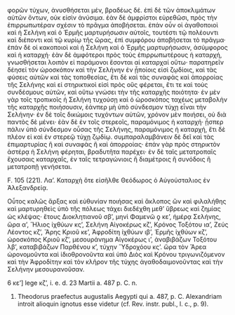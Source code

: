 φορῶν τύχων, ἀνυσθήσεται μέν, βραδέως δέ. ἐπὶ δὲ τῶν ἀποκλιμάτων αὐτῶν ὄντων, οὐκ εἰσὶν ἀνύσιμα. ἐὰν δὲ ἀμφρίστοι εὑρεθῶσι, πρὸς τὴν ἐπιρρωπωτέραν σχέσιν τὸ πρᾶγμα ἀποβήσεται. ἐπάν οὖν οἱ ἀγαθοποιοὶ καὶ ἡ Σελήνη καὶ ὁ Ἑρμῆς μαρτυρήσωσιν αὐτοῖς, τουτέστι τῷ πολέουντι καὶ διέποντι καὶ τῷ κυρίῳ τῆς ὥρας, ἐπὶ συμφόρου ἀποβήσεται τὸ πρᾶγμα· ἐπάν δὲ οἱ κακοποιοὶ καὶ ἡ Σελήνη καὶ ὁ Ἑρμῆς μαρτυρήσωσιν, ἀσύμφορος καὶ ἡ καταρχή· ἐὰν δὲ ἀμφότεροι πρὸς τοὺς ἐπιρρωπωτέρους ἡ καταρχή, γνωσθήσεται λοιπὸν εἰ παράμονοι ἔσονται αἱ καταρχαί οὕτω· παρατηρεῖν δέησεί τὸν ὡροσκόπον καὶ τὴν Σελήνην ἐν ᾗποίοις εἰσὶ ζῳδίοις, καὶ τὰς φύσεις αὐτῶν καὶ τὰς τοποθεσίας, ἔτι δὲ καὶ τὰς συναφὰς καὶ ἀπορροίας τῆς Σελήνης καὶ εἰ στηρικτικοὶ εἰσὶ πρὸς οὓς φέρεται, ἔτι τε καὶ τοὺς συνδέσμους αὐτῶν, καὶ οὕτω γνώσει τὴν τῆς καταρχῆς ποιότητα· ἐν μὲν γὰρ τοῖς τροπικοῖς ἡ Σελήνη τυχούσῃ καὶ ὁ ὡροσκόπος ταχέως μεταβολὴν τῆς καταρχῆς ποιήσουσιν, ἐάνπερ μὴ ὑπὸ σύνδεσμον τύχῃ εἶναι τὴν Σελήνην· ἐν δὲ τοῖς δικώμοις τυχόντων αὐτῶν, χρόνον μὲν ποιήσει, οὐ διὰ παντὸς δὲ μένει· ἐὰν δὲ ἐν τοῖς στερεοῖς, παραμόνιμος ἡ καταρχή· ᾗσπερ πάλιν ὑπὸ σύνδεσμον οὖσας τῆς Σελήνης, παραμόνιμος ἡ καταρχή, ἔτι δὲ πλέον εἰ καὶ ἐν στερεῷ τύχῃ ζῳδίῳ. συμπαραλαμβάνειν δὲ δεῖ καὶ τὰς ἐπιμαρτυρίας ἢ καὶ συναφὰς ἢ καὶ ἀπορροίας· ἐπάν γὰρ πρὸς στηρικτὸν ἀστέρᾳ ἡ Σελήνη φέρηται, βραδυτῆτα παρέχει· ἐν δὲ ταῖς μετατροπαῖς ἔχουσαις καταρχαῖς, ἐν ταῖς τετραγώνιοις ἢ διαμέτροις ἢ συνόδοις ἢ μετατροπῇ γενήσεται.

F. 105 (221). Λα’. Καταρχὴ ὅτε εἰσῆλθε Θεόδωρος ὁ Αὐγούσταλιος ἐν Ἀλεξανδρείᾳ.

Οὗτος καλῶς ἄρξας καὶ εὐθυνίαν ποιήσας καὶ ἄκλοπος ὢν καὶ φιλαλήθης καὶ μαρτυρηθεὶς ὑπὸ τῆς πόλεως τάχει διεδέχθη μεθ’ ὕβρεως καὶ ζημίας ὡς κλέψας· ἔτους Διοκλητιανοῦ σβ’, μηνὶ Φαμενῶ ϙ κε’, ἡμέρᾳ Σελήνης, ὥρα α’, Ἥλιος ἰχθύων κς’, Σελήνη Αἰγοκέρως κζ’, Κρόνος Τοξότου ια’, Ζεύς Λέοντος κζ’, Ἄρης Κριοῦ κε’, Ἀφροδίτη ἰχθύων ιβ’, Ἑρμῆς ἰχθύων κζ’, ὡροσκόπος Κριοῦ κζ’, μεσουράνημα Αἰγοκέρως ι’, ἀναβιβάζων Τοξότου λβ’, καταβιβάζων Παρθένου κ’, τύχην Ὕδροχόου κς’. ὥρα τὸν Ἄρεα ὡρονομοῦντα καὶ ἰδιοθρονοῦντα καὶ ὑπὸ Διὸς καὶ Κρόνου τριγωνιζόμενον καὶ τὴν Ἀφροδίτην καὶ τὸν κλῆρον τῆς τύχης ἀγαθοδαιμονοῦντας καὶ τὴν Σελήνην μεσουρανοῦσαν.

6 κε’] lege κζ’, i. e. d. 23 Martii a. 487 p. C. n.

1. Theodorus praefectus augustalis Aegypti qui a. 487, p. C. Alexandriam introit alioquin ignotus esse videtur (cf. Rev. instr. publ., l. c., p. 9).
